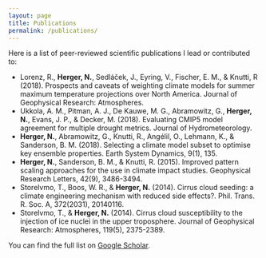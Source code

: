 ```yaml
---
layout: page
title: Publications
permalink: /publications/
---
```


Here is a list of peer-reviewed scientific publications I lead or contributed to:

* Lorenz, R., **Herger, N.**, Sedláček, J., Eyring, V., Fischer, E. M., & Knutti, R (2018). Prospects and caveats of weighting climate models for summer maximum temperature projections over North America. Journal of Geophysical Research: Atmospheres.
* Ukkola, A. M., Pitman, A. J., De Kauwe, M. G., Abramowitz, G., **Herger, N.**, Evans, J. P., & Decker, M. (2018). Evaluating CMIP5 model agreement for multiple drought metrics. Journal of Hydrometeorology.
* **Herger, N.**, Abramowitz, G., Knutti, R., Angélil, O., Lehmann, K., & Sanderson, B. M. (2018). Selecting a climate model subset to optimise key ensemble properties. Earth System Dynamics, 9(1), 135.
* **Herger, N.**, Sanderson, B. M., & Knutti, R. (2015). Improved pattern scaling approaches for the use in climate impact studies. Geophysical Research Letters, 42(9), 3486-3494.
* Storelvmo, T., Boos, W. R., & **Herger, N.** (2014). Cirrus cloud seeding: a climate engineering mechanism with reduced side effects?. Phil. Trans. R. Soc. A, 372(2031), 20140116.
* Storelvmo, T., & **Herger, N.** (2014). Cirrus cloud susceptibility to the injection of ice nuclei in the upper troposphere. Journal of Geophysical Research: Atmospheres, 119(5), 2375-2389.


You can find the full list on [Google Scholar](https://scholar.google.com.au/citations?user=pY9LckMAAAAJ&hl=en/?target=_blank "Publications").
